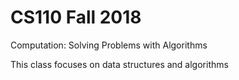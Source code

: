 # CS110 Fall 2018
Computation: Solving Problems with Algorithms

This class focuses on data structures and algorithms
